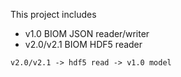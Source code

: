 ﻿This project includes

+ v1.0 BIOM JSON reader/writer
+ v2.0/v2.1 BIOM HDF5 reader

```
v2.0/v2.1 -> hdf5 read -> v1.0 model
```
